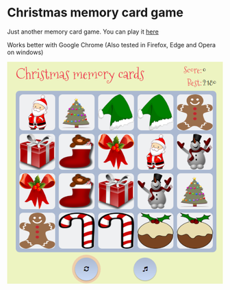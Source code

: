# Christmas memory card game
Just another memory card game. You can play it [here](https://alexbartov.github.io/memoryGame/)

Works better with Google Chrome (Also tested in Firefox, Edge and Opera on windows)

[![Screenshot](https://raw.githubusercontent.com/AlexBartov/memoryGame/master/Demo/Screenshot.png)](https://alexbartov.github.io/memoryGame/)

